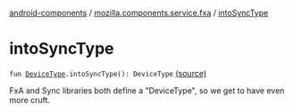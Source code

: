 [android-components](../index.md) / [mozilla.components.service.fxa](index.md) / [intoSyncType](./into-sync-type.md)

# intoSyncType

`fun `[`DeviceType`](../mozilla.components.concept.sync/-device-type/index.md)`.intoSyncType(): DeviceType` [(source)](https://github.com/mozilla-mobile/android-components/blob/master/components/service/firefox-accounts/src/main/java/mozilla/components/service/fxa/Types.kt#L129)

FxA and Sync libraries both define a "DeviceType", so we get to have even more cruft.

